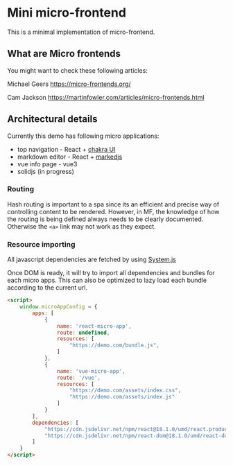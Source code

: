 # Mini micro-frontend

This is a minimal implementation of micro-frontend. 
## What are Micro frontends
You might want to check these following articles: 

Michael Geers https://micro-frontends.org/

Cam Jackson https://martinfowler.com/articles/micro-frontends.html

## Architectural details
Currently this demo has following micro applications:

- top navigation - React + [chakra UI](https://chakra-ui.com/docs/components/overview)
- markdown editor - React + [markedjs](https://www.npmjs.com/package/marked)
- vue info page - vue3
- solidjs (in progress)  

### Routing

Hash routing is important to a spa since its an efficient and precise way of controlling content to be rendered. However, in MF, the knowledge of how the routing is being defined always needs to be clearly documented. Otherwise the `<a>` link may not work as they expect.

### Resource importing

All javascript dependencies are fetched by using [System.js](https://www.npmjs.com/package/systemjs)

Once DOM is ready, it will try to import all dependencies and bundles for each micro apps. This can also be optimized to lazy load each bundle according to the current url.

```html
<script>
    window.microAppConfig = {
        apps: [
            {
                name: 'react-micro-app',
                route: undefined,
                resources: [
                    "https://demo.com/bundle.js",
                ]
            }, 
            {
                name: 'vue-micro-app',
                route: '/vue',
                resources: [
                    "https://demo.com/assets/index.css",
                    "https://demo.com/assets/index.js"
                ]
            }
        ],
        dependencies: [
            "https://cdn.jsdelivr.net/npm/react@18.1.0/umd/react.production.min.js",
            "https://cdn.jsdelivr.net/npm/react-dom@18.1.0/umd/react-dom.production.min.js",
        ] 
    }
</script>
```

